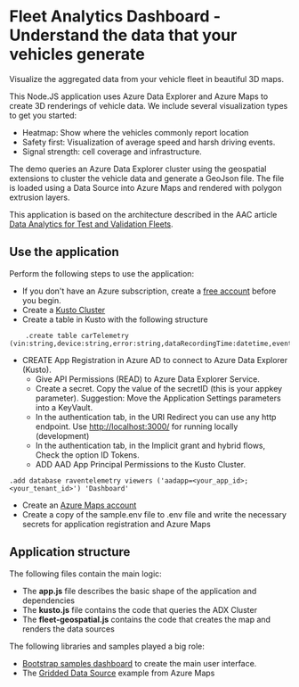 # Fleet Analytics Dashboard - Understand the data that your vehicles generate

Visualize the aggregated data from your vehicle fleet in beautiful 3D maps.

This Node.JS application uses Azure Data Explorer and Azure Maps to create 3D renderings of vehicle data.
We include several visualization types to get you started:

- Heatmap: Show where the vehicles commonly report location
- Safety first: Visualization of average speed and harsh driving events.
- Signal strength: cell coverage and infrastructure.

The demo queries an Azure Data Explorer cluster using the geospatial extensions to cluster the vehicle data and generate a GeoJson file. The file is loaded using a Data Source into Azure Maps and rendered with polygon extrusion layers.

This application is based on the architecture described in the AAC article [Data Analytics for Test and Validation Fleets](https://learn.microsoft.com/en-us/azure/architecture/industries/automotive/automotive-telemetry-analytics).

## Use the application

Perform the following steps to use the application:
- If you don't have an Azure subscription, create a [free account](https://azure.microsoft.com/free) before you begin.
- Create a [Kusto Cluster](https://learn.microsoft.com/en-us/azure/data-explorer/start-for-free-web-ui)
- Create a table in Kusto with the following structure

```Kusto
    .create table carTelemetry (vin:string,device:string,error:string,dataRecordingTime:datetime,eventType:string,eventValue:dynamic,latitude:real,longitude:real,h3Big:string,h3Medium:string,h3Small:string,telemetryType:string,signal:string,signalValueString:string,signalValueDouble:real)
```

- CREATE App Registration in Azure AD to connect to Azure Data Explorer (Kusto).
    - Give API Permissions (READ) to Azure Data Explorer Service.
    - Create a secret. Copy the value of the secretID (this is your appkey parameter). Suggestion: Move the Application Settings parameters into a KeyVault.
    - In the authentication tab, in the URI Redirect you can use any http endpoint. Use <http://localhost:3000/> for running locally (development)
    - In the authentication tab, in the Implicit grant and hybrid flows, Check the option ID Tokens.
    - ADD AAD App Principal Permissions to the Kusto Cluster.
```Kusto
.add database raventelemetry viewers ('aadapp=<your_app_id>;<your_tenant_id>') 'Dashboard'
```
- Create an [Azure Maps account](https://learn.microsoft.com/en-us/azure/azure-maps/quick-demo-map-app)
- Create a copy of the sample.env file to .env file and write the necessary secrets for application registration and Azure Maps

## Application structure

The following files contain the main logic:

- The **app.js** file describes the basic shape of the application and dependencies
- The **kusto.js** file contains the code that queries the ADX Cluster
- The **fleet-geospatial.js** contains the code that creates the map and renders the data sources

The following libraries and samples played a big role:
- [Bootstrap samples dashboard](https://getbootstrap.com/docs/4.0/examples/dashboard/) to create the main user interface.
- The [Gridded Data Source](https://learn.microsoft.com/en-us/samples/azure-samples/azure-maps-gridded-data-source/azure-maps-gridded-data-source-module/) example from Azure Maps